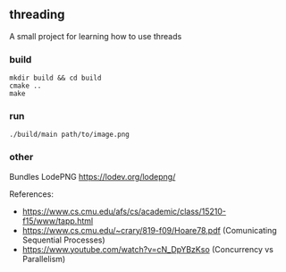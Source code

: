 ## threading
A small project for learning how to use threads

### build
```
mkdir build && cd build
cmake ..
make
```

### run
```
./build/main path/to/image.png
```

### other
Bundles LodePNG https://lodev.org/lodepng/

References:
- https://www.cs.cmu.edu/afs/cs/academic/class/15210-f15/www/tapp.html
- https://www.cs.cmu.edu/~crary/819-f09/Hoare78.pdf (Comunicating Sequential Processes)
- https://www.youtube.com/watch?v=cN_DpYBzKso (Concurrency vs Parallelism)

